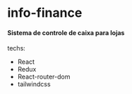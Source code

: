 # info-finance

#### Sistema de controle de caixa para lojas

techs:
- React
- Redux
- React-router-dom
- tailwindcss
